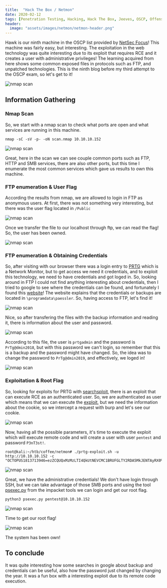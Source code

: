 ```yaml
---
title:  "Hack The Box / Netmon"
date: 2020-02-12
tags: [Penetration Testing, Hacking, Hack The Box, Jeeves, OSCP, Offensive Security]
header: 
  image: "assets/images/netmon/netmon-header.png"
---
```

Hawk is our ninth machine in the OSCP list provided by [NetSec Focus](https://www.netsecfocus.com/)! This machine was fairly easy, but interesting. The exploitation in the web technology was quite interesting due to its exploit that requires RCE and it creates a user with administrative privileges! The learning acquired from here shows some common exposed files in protocols such as FTP, and unpatched technologies. This is the ninth blog before my third attempt to the OSCP exam, so let's get to it!

<img src="{{ site.url }}{{ site.baseurl }}/assets/images/netmon/list.jpg" alt="nmap scan">

## Information Gathering


### Nmap Scan
So, we start with a nmap scan to check what ports are open and what services are running in this machine.
```
nmap -sC -sV -p- -oN scan.nmap 10.10.10.152
```
<img src="{{ site.url }}{{ site.baseurl }}/assets/images/netmon/nmap.png" alt="nmap scan">

Great, here in the scan we can see couple common ports such as FTP, HTTP and SMB services, there are also other ports, but this time I enumerate the most common services which gave us results to own this machine. 

### FTP enumeration & User Flag

According the results from nmap, we are allowed to login in FTP as anonymous users. At first, there was not something very interesting, but there was the user flag located in ```/Public```

<img src="{{ site.url }}{{ site.baseurl }}/assets/images/netmon/ftp-user.png" alt="nmap scan">

Once we transfer the file to our localhost through ftp, we can read the flag! So, the user has been owned. 

<img src="{{ site.url }}{{ site.baseurl }}/assets/images/netmon/user-flag.png" alt="nmap scan">

### FTP enumeration & Obtaining Credentials

So, after visiting with our browser there was a login entry to [PRTG](https://www.paessler.com/prtg) which is a Network Monitor, but to get access we need it credentials, and to exploit this technology, we need to have credentials and got loged in. So, looking around in FTP I could not find anything interesting about credentials, then I tried to google to see where the credentials can be found, and fortunately I found this [website](https://kb.paessler.com/en/topic/463-how-and-where-does-prtg-store-its-data)! The website explains that the credentials or backups are located in ```\programdata\paessler```. So, having access to FTP, let's find it!

<img src="{{ site.url }}{{ site.baseurl }}/assets/images/netmon/backup.png" alt="nmap scan">

Nice, so after transfering the files with the backup information and reading it, there is information about the user and password. 

<img src="{{ site.url }}{{ site.baseurl }}/assets/images/netmon/pass-found.png" alt="nmap scan">

According to this file, the user is ```prtgadmin``` and the password is ```PrTg@dmin2018```, but with this password we can't login, so remember that this is a backup and the password might have changed. So, the idea was to change the password to ```PrTg@dmin2019```, and effectively, we loged in!

<img src="{{ site.url }}{{ site.baseurl }}/assets/images/netmon/loged-in.png" alt="nmap scan">

### Exploitation & Root Flag

So, looking for exploits for PRTG with [searchsploit](https://www.exploit-db.com/searchsploit), there is an exploit that can execute RCE as an authenticated user. So, we are authenticated as user which means that we can execute the [exploit](https://github.com/M4LV0/PRTG-Network-Monitor-RCE), but we need the information about the cookie, so we intercept a request with burp and let's see our cookie. 

<img src="{{ site.url }}{{ site.baseurl }}/assets/images/netmon/burp-cookie.png" alt="nmap scan">

Now, having all the possible parameters, it's time to execute the exploit which will execute remote code and will create a user with user ```pentest``` and password ```P3nT3st!```. 
```
root@kali:~/htb/coffee/netmon# ./prtg-exploit.sh -u http://10.10.10.152 -c "OCTOPUS1813713946=ezZCQUQxMzMzLTI4QkUtNEVCMC1BRUFGLTY2RDA5MkJENTAyRX0%3D"
```

<img src="{{ site.url }}{{ site.baseurl }}/assets/images/netmon/explit-done.png" alt="nmap scan">

Great, we have the administrative credentials! We don't have login through SSH, but we can take advantage of those SMB ports and using the tool [psexec.py](https://github.com/SecureAuthCorp/impacket/blob/master/examples/psexec.py) from the impacket tools we can login and get our root flag. 
```
python3 psexec.py pentest@10.10.10.152
```

<img src="{{ site.url }}{{ site.baseurl }}/assets/images/netmon/auth-shell.png" alt="nmap scan">

Time to get our root flag!

<img src="{{ site.url }}{{ site.baseurl }}/assets/images/netmon/root-flag.png" alt="nmap scan">

The system has been own!

## To conclude

It was quite interesting how some searches in google about backup and credentials can be useful, also how the password just changed by changing the year. It was a fun box with a interesting exploit due to its remote code execution. 
